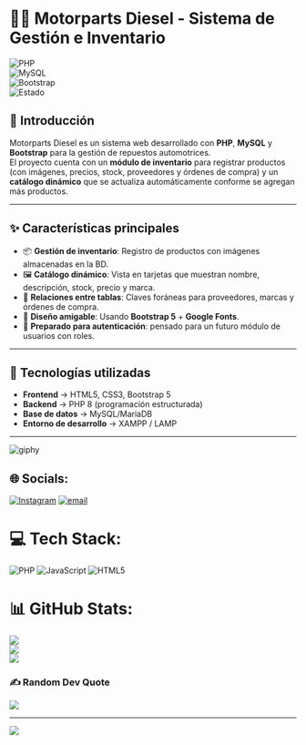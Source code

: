 # 🚗🔧 Motorparts Diesel - Sistema de Gestión e Inventario  

![PHP](https://img.shields.io/badge/PHP-8.0-blue?logo=php)  
![MySQL](https://img.shields.io/badge/MySQL-10.4-orange?logo=mysql)  
![Bootstrap](https://img.shields.io/badge/Bootstrap-5.3-purple?logo=bootstrap)  
![Estado](https://img.shields.io/badge/Estado-En%20desarrollo-success)  

## 📖 Introducción  
Motorparts Diesel es un sistema web desarrollado con **PHP**, **MySQL** y **Bootstrap** para la gestión de repuestos automotrices.  
El proyecto cuenta con un **módulo de inventario** para registrar productos (con imágenes, precios, stock, proveedores y órdenes de compra) y un **catálogo dinámico** que se actualiza automáticamente conforme se agregan más productos.  

---

## ✨ Características principales  
- 📦 **Gestión de inventario**: Registro de productos con imágenes almacenadas en la BD.  
- 🖼 **Catálogo dinámico**: Vista en tarjetas que muestran nombre, descripción, stock, precio y marca.  
- 🔗 **Relaciones entre tablas**: Claves foráneas para proveedores, marcas y órdenes de compra.  
- 🎨 **Diseño amigable**: Usando **Bootstrap 5** + **Google Fonts**.  
- 🔐 **Preparado para autenticación**: pensado para un futuro módulo de usuarios con roles.  

---

## 🚀 Tecnologías utilizadas  
- **Frontend** → HTML5, CSS3, Bootstrap 5  
- **Backend** → PHP 8 (programación estructurada)  
- **Base de datos** → MySQL/MariaDB  
- **Entorno de desarrollo** → XAMPP / LAMP  

---

![giphy](https://github.com/user-attachments/assets/5191ebeb-e971-4691-ac22-0c2b7f0516a5)


## 🌐 Socials:
[![Instagram](https://img.shields.io/badge/Instagram-%23E4405F.svg?logo=Instagram&logoColor=white)](https://instagram.com/https://www.instagram.com/sa1i_ko/) [![email](https://img.shields.io/badge/Email-D14836?logo=gmail&logoColor=white)](mailto:sespinosa105206@gmail.com) 

# 💻 Tech Stack:
![PHP](https://img.shields.io/badge/php-%23777BB4.svg?style=for-the-badge&logo=php&logoColor=white) ![JavaScript](https://img.shields.io/badge/javascript-%23323330.svg?style=for-the-badge&logo=javascript&logoColor=%23F7DF1E) ![HTML5](https://img.shields.io/badge/html5-%23E34F26.svg?style=for-the-badge&logo=html5&logoColor=white)
# 📊 GitHub Stats:
![](https://github-readme-stats.vercel.app/api?username=Sespinosa&theme=synthwave&hide_border=false&include_all_commits=true&count_private=false)<br/>
![](https://nirzak-streak-stats.vercel.app/?user=Sespinosa&theme=synthwave&hide_border=false)<br/>
![](https://github-readme-stats.vercel.app/api/top-langs/?username=Sespinosa&theme=synthwave&hide_border=false&include_all_commits=true&count_private=false&layout=compact)

### ✍️ Random Dev Quote
![](https://quotes-github-readme.vercel.app/api?type=horizontal&theme=radical)

---
[![](https://visitcount.itsvg.in/api?id=Sespinosa&icon=0&color=0)](https://visitcount.itsvg.in)

<!-- Proudly created with GPRM ( https://gprm.itsvg.in ) -->

